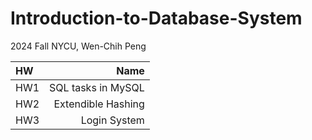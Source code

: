 # Introduction-to-Database-System
2024 Fall NYCU, Wen-Chih Peng

| HW | Name|        
| :--- | ---: |
| HW1 | SQL tasks in MySQL |
| HW2 | Extendible Hashing |
| HW3 | Login System |

